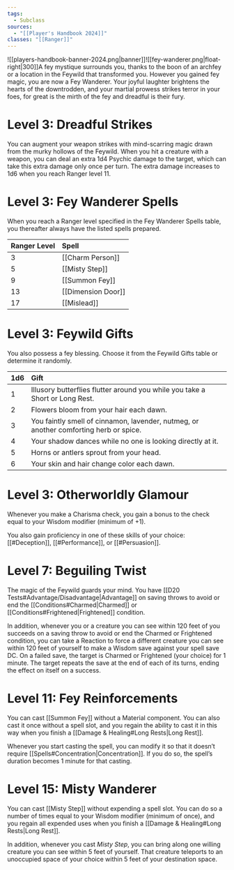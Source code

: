```yaml
---
tags:
  - Subclass
sources:
  - "[[Player's Handbook 2024]]"
classes: "[[Ranger]]"
---
```

![[players-handbook-banner-2024.png|banner]]![[fey-wanderer.png|float-right|300]]A fey mystique surrounds you, thanks to the boon of an archfey or a location in the Feywild that transformed you. However you gained fey magic, you are now a Fey Wanderer. Your joyful laughter brightens the hearts of the downtrodden, and your martial prowess strikes terror in your foes, for great is the mirth of the fey and dreadful is their fury.
# Level 3: Dreadful Strikes
You can augment your weapon strikes with mind-scarring magic drawn from the murky hollows of the Feywild. When you hit a creature with a weapon, you can deal an extra 1d4 Psychic damage to the target, which can take this extra damage only once per turn. The extra damage increases to 1d6 when you reach Ranger level 11.
# Level 3: Fey Wanderer Spells

When you reach a Ranger level specified in the Fey Wanderer Spells table, you thereafter always have the listed spells prepared.

| Ranger Level | Spell              |
|:------------ |:------------------ |
| 3            | [[Charm Person]]   |
| 5            | [[Misty Step]]     |
| 9            | [[Summon Fey]]     |
| 13           | [[Dimension Door]] |
| 17           | [[Mislead]]        |

# Level 3: Feywild Gifts
You also possess a fey blessing. Choose it from the Feywild Gifts table or determine it randomly.

| 1d6 | Gift                                                                                  |
| --- |:------------------------------------------------------------------------------------- |
| 1   | Illusory butterflies flutter around you while you take a Short or Long Rest.          |
| 2   | Flowers bloom from your hair each dawn.                                               |
| 3   | You faintly smell of cinnamon, lavender, nutmeg, or another comforting herb or spice. |
| 4   | Your shadow dances while no one is looking directly at it.                            |
| 5   | Horns or antlers sprout from your head.                                               |
| 6   | Your skin and hair change color each dawn.                                            |

# Level 3: Otherworldly Glamour
Whenever you make a Charisma check, you gain a bonus to the check equal to your Wisdom modifier (minimum of +1).

You also gain proficiency in one of these skills of your choice: [[#Deception]], [[#Performance]], or [[#Persuasion]].
# Level 7: Beguiling Twist
The magic of the Feywild guards your mind. You have [[D20 Tests#Advantage/Disadvantage\|Advantage]] on saving throws to avoid or end the [[Conditions#Charmed\|Charmed]] or [[Conditions#Frightened\|Frightened]] condition.

In addition, whenever you or a creature you can see within 120 feet of you succeeds on a saving throw to avoid or end the Charmed or Frightened condition, you can take a Reaction to force a different creature you can see within 120 feet of yourself to make a Wisdom save against your spell save DC. On a failed save, the target is Charmed or Frightened (your choice) for 1 minute. The target repeats the save at the end of each of its turns, ending the effect on itself on a success.
# Level 11: Fey Reinforcements
You can cast [[Summon Fey]] without a Material component. You can also cast it once without a spell slot, and you regain the ability to cast it in this way when you finish a [[Damage & Healing#Long Rests|Long Rest]].

Whenever you start casting the spell, you can modify it so that it doesn’t require [[Spells#Concentration|Concentration]]. If you do so, the spell’s duration becomes 1 minute for that casting.
# Level 15: Misty Wanderer
You can cast [[Misty Step]] without expending a spell slot. You can do so a number of times equal to your Wisdom modifier (minimum of once), and you regain all expended uses when you finish a [[Damage & Healing#Long Rests|Long Rest]].

In addition, whenever you cast _Misty Step_, you can bring along one willing creature you can see within 5 feet of yourself. That creature teleports to an unoccupied space of your choice within 5 feet of your destination space.